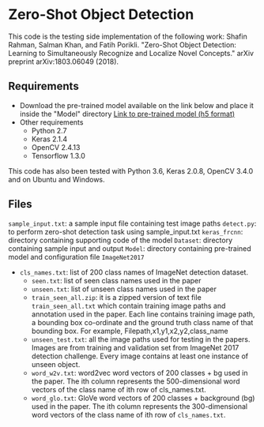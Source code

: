 # Zero-Shot Object Detection

This code is the testing side implementation of the following work:
Shafin Rahman, Salman Khan, and Fatih Porikli. 
"Zero-Shot Object Detection: Learning to Simultaneously Recognize and Localize Novel Concepts." 
arXiv preprint arXiv:1803.06049 (2018).


## Requirements
* Download the pre-trained model available on the link below and place it inside the "Model" directory
[Link to pre-trained model (h5 format)](https://www.dropbox.com/s/v6ueoa1g19bddao/model_frcnn.hdf5?dl=0) 
* Other requirements
	- Python 2.7 
	- Keras 2.1.4
	- OpenCV 2.4.13
	- Tensorflow 1.3.0

This code has also been tested with Python 3.6, Keras 2.0.8, OpenCV 3.4.0 and on Ubuntu and Windows.


## Files
`sample_input.txt`: a sample input file containing test image paths
`detect.py`: to perform zero-shot detection task using sample_input.txt
`keras_frcnn`: directory containing supporting code of the model
`Dataset`: directory containing sample input and output
`Model`: directory containing pre-trained model and configuration file
`ImageNet2017`
  - `cls_names.txt`: list of 200 class names of ImageNet detection dataset.
	- `seen.txt`: list of seen class names used in the paper
	- `unseen.txt`: list of unseen class names used in the paper
	- `train_seen_all.zip`: it is a zipped version of text file `train_seen_all.txt` which contain training image paths and annotation used in the paper. Each line contains training image path, a bounding box co-ordinate and the ground truth class name of that bounding box.
		For example, Filepath,x1,y1,x2,y2,class_name
	- `unseen_test.txt`: all the image paths used for testing in the papers. Images are from training and validation set from ImageNet 2017 detection challenge. Every image contains at least one instance of unseen object.
	- `word_w2v.txt`: word2vec word vectors of 200 classes + bg used in the paper. The ith column represents the 500-dimensional word vectors of the class name of ith row of cls_names.txt.
	- `word_glo.txt`: GloVe word vectors of 200 classes + background (bg) used in the paper. The ith column represents the 300-dimensional word vectors of the class name of ith row of `cls_names.txt`.
